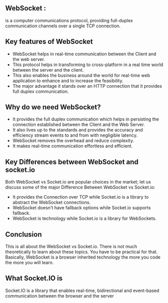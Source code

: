 ## WebSocket :
is a computer communications protocol, providing full-duplex communication channels over a single TCP connection.

## Key features of WebSocket 

* WebSocket helps in real-time communication between the Client and the web server.
* This protocol helps in transforming to cross-platform in a real time world between the server and the client.
* This also enables the business around the world for real-time web application to enhance and to increase the feasibility.
* The major advantage it stands over an HTTP connection that it provides full duplex communication.

## Why do we need WebSocket?

* It provides the full duplex communication which helps in persisting the connection established between the Client and the Web Server.
* It also lives up to the standards and provides the accuracy and efficiency stream events to and from with negligible latency.
* WebSocket removes the overhead and reduce complexity.
* It makes real-time communication effortless and efficient.

## Key Differences between WebSocket and socket.io
Both WebSocket vs Socket.io are popular choices in the market; let us discuss some of the major Difference Between WebSocket vs Socket.io:

* It provides the Connection over TCP while Socket.io is a library to abstract the WebSocket connections.
* WebSocket doesn’t have fallback options while Socket.io supports fallback.
* WebSocket is technology while Socket.io is a library for WebSockets.

## Conclusion
This is all about the WebSocket vs Socket.io. There is not much theoretically to learn about these topics. You have to be practical for that. Basically, WebSocket is a browser inherited technology the more you code the more you will learn.

## What Socket.IO is
Socket.IO is a library that enables real-time, bidirectional and event-based communication between the browser and the server